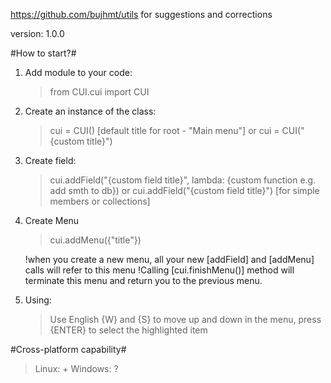 https://github.com/bujhmt/utils for suggestions and corrections

version: 1.0.0

#How to start?#

1) Add module to your code:

    > from CUI.cui import CUI

2) Create an instance of the class:

    > cui = CUI() [default title for root - "Main menu"]
        or
    > cui = CUI("{custom title}")

3) Create field:

    > cui.addField("{custom field title}", lambda: {custom function  e.g. add smth to db})
        or
    > cui.addField("{custom field title}") [for simple members or collections]

4) Create Menu

    > cui.addMenu({"title"})

    !when you create a new menu, all your new [addField] and [addMenu] calls will refer to this menu
    !Calling [cui.finishMenu()] method will terminate this menu and return you to the previous menu.

5) Using:

    > Use English {W} and {S} to move up and down in the menu, press {ENTER} to select the highlighted item

#Cross-platform capability#

> Linux: +
> Windows: ?


